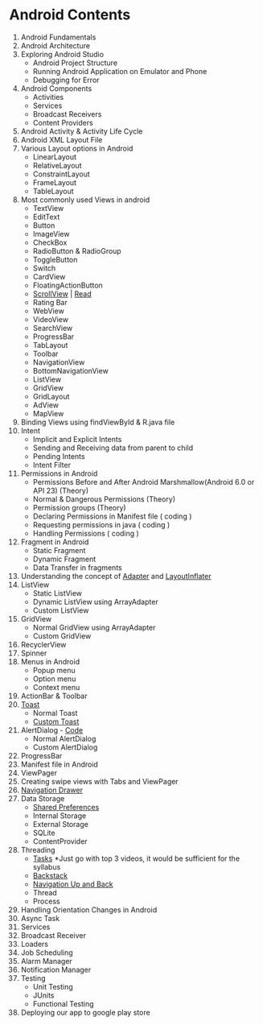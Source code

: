 # Android Contents
1. Android Fundamentals
2. Android Architecture
3. Exploring Android Studio
   - Android Project Structure
   - Running Android Application on Emulator and Phone
   - Debugging for Error
4. Android Components
   - Activities
   - Services
   - Broadcast Receivers
   - Content Providers
5. Android Activity & Activity Life Cycle
6. Android XML Layout File
7. Various Layout options in Android
    - LinearLayout
    - RelativeLayout
    - ConstraintLayout
    - FrameLayout
    - TableLayout
8. Most commonly used Views in android
   - TextView
   - EditText
   - Button
   - ImageView
   - CheckBox
   - RadioButton & RadioGroup
   - ToggleButton
   - Switch
   - CardView
   - FloatingActionButton
   - [ScrollView](https://www.youtube.com/watch?v=wzcFPFCYjFQ) | [Read](https://developer.android.com/reference/android/widget/ScrollView)
   - Rating Bar
   - WebView
   - VideoView
   - SearchView
   - ProgressBar
   - TabLayout
   - Toolbar
   - NavigationView
   - BottomNavigationView
   - ListView
   - GridView
   - GridLayout
   - AdView
   - MapView
9. Binding Views using findViewById  &  R.java file
10. Intent
      - Implicit and Explicit Intents
      - Sending and Receiving data from parent to child 
      - Pending Intents
      - Intent Filter
11. Permissions in Android
      - Permissions Before and After Android Marshmallow(Android 6.0 or API 23) (Theory)
      - Normal & Dangerous Permissions (Theory)
      - Permission groups (Theory)
      - Declaring Permissions in Manifest file ( coding )
      - Requesting permissions in java ( coding )
      - Handling Permissions ( coding )
12. Fragment in Android
      - Static Fragment
      - Dynamic Fragment
      - Data Transfer in fragments
13. Understanding the concept of [Adapter](https://www.youtube.com/watch?v=uic3TVp_j3M&t=102s) and [LayoutInflater](https://www.youtube.com/playlist?list=PLLDv5YXzs14jxdPePLNSF5TZRU5WATUjX)
14. ListView
      - Static ListView
      - Dynamic ListView using ArrayAdapter
      - Custom ListView
15. GridView
    - Normal GridView using ArrayAdapter
    - Custom GridView
16. RecyclerView 
17. Spinner
18. Menus in Android
    - Popup menu
    - Option menu
    - Context menu
19. ActionBar & Toolbar
20. [Toast](https://www.youtube.com/watch?v=sVx46awjtFQ)
      - Normal Toast
      - [Custom Toast](https://www.youtube.com/playlist?list=PLLDv5YXzs14grf4yHbEd5kbFFh6_pvcFG)
21. AlertDialog - [Code](https://github.com/Brijesh59/android/tree/master/Android-Projects/AlertDialog)
      - Normal AlertDialog 
      - Custom AlertDialog 
22. ProgressBar
23. Manifest file in Android
24. ViewPager
25. Creating swipe views with Tabs and ViewPager
26. [Navigation Drawer](https://www.youtube.com/playlist?list=PLLDv5YXzs14j3xu_eRGubzrONKKe3ukWr)
27. Data Storage
      - [Shared Preferences](https://www.youtube.com/playlist?list=PLLDv5YXzs14jirXhhEoTJe07slJy8rvHw)
      - Internal Storage
      - External Storage
      - SQLite
      - ContentProvider
28. Threading
      - [Tasks](https://www.youtube.com/playlist?list=PLLDv5YXzs14ii8_J_Ew8nXraSqEknFHPs) *Just go with top 3 videos, it would be sufficient for the syllabus
      - [Backstack](https://www.youtube.com/watch?v=ZbKKxYUOH-c)
      - [Navigation Up and Back](https://www.youtube.com/watch?v=JkVdP-e9BCo)
      - Thread
      - Process
29. Handling Orientation Changes in Android
30. Async Task
31. Services
32. Broadcast Receiver
33. Loaders
34. Job Scheduling
35. Alarm Manager
36. Notification Manager
37. Testing
      - Unit Testing
      - JUnits
      - Functional Testing
38. Deploying our app to google play store











   
  
